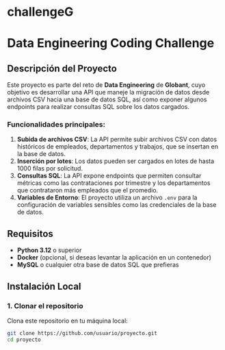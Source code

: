 # challengeG

# Data Engineering Coding Challenge

## Descripción del Proyecto

Este proyecto es parte del reto de **Data Engineering** de **Globant**, cuyo objetivo es desarrollar una API que maneje la migración de datos desde archivos CSV hacia una base de datos SQL, así como exponer algunos endpoints para realizar consultas SQL sobre los datos cargados.

### Funcionalidades principales:

1. **Subida de archivos CSV**: La API permite subir archivos CSV con datos históricos de empleados, departamentos y trabajos, que se insertan en la base de datos.
2. **Inserción por lotes**: Los datos pueden ser cargados en lotes de hasta 1000 filas por solicitud.
3. **Consultas SQL**: La API expone endpoints que permiten consultar métricas como las contrataciones por trimestre y los departamentos que contrataron más empleados que el promedio.
4. **Variables de Entorno**: El proyecto utiliza un archivo `.env` para la configuración de variables sensibles como las credenciales de la base de datos.

## Requisitos

- **Python 3.12** o superior
- **Docker** (opcional, si deseas levantar la aplicación en un contenedor)
- **MySQL** o cualquier otra base de datos SQL que prefieras

## Instalación Local

### 1. Clonar el repositorio

Clona este repositorio en tu máquina local:

```bash
git clone https://github.com/usuario/proyecto.git
cd proyecto
```
